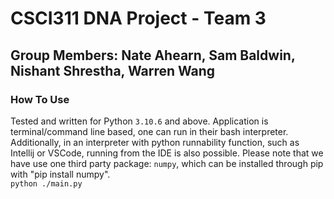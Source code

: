 # CSCI311 DNA Project - Team 3
## Group Members: Nate Ahearn, Sam Baldwin, Nishant Shrestha, Warren Wang

### How To Use
Tested and written for Python `3.10.6` and above. Application is terminal/command line based, one can run in their bash interpreter. Additionally, in an interpreter with python runnability function, such as Intellij or VSCode, running from the IDE is also possible. Please note that we have use one third party package: `numpy`, which can be installed through pip with "pip install numpy". <br>
`python ./main.py`
